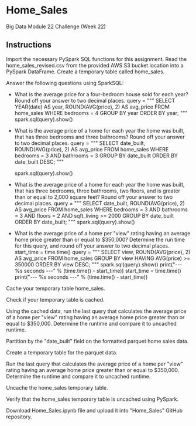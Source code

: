 # Home_Sales
Big Data Module 22 Challenge (Week 22)
## Instructions

Import the necessary PySpark SQL functions for this assignment.
Read the home_sales_revised.csv from the provided AWS S3 bucket location into a PySpark DataFrame.
Create a temporary table called home_sales.

Answer the following questions using SparkSQL:
  - What is the average price for a four-bedroom house sold for each year? Round off your answer to two decimal places.
      query = """
        SELECT YEAR(date) AS year, ROUND(AVG(price), 2) AS avg_price
        FROM home_sales
        WHERE bedrooms = 4
        GROUP BY year
        ORDER BY year;
        """
      spark.sql(query).show()

  - What is the average price of a home for each year the home was built, that has three bedrooms and three bathrooms? Round off your answer to two decimal places.
      query = """
        SELECT date_built, ROUND(AVG(price), 2) AS avg_price
        FROM home_sales
        WHERE bedrooms = 3
        AND bathrooms = 3
        GROUP BY date_built
        ORDER BY date_built DESC;
        """

      spark.sql(query).show()

  - What is the average price of a home for each year the home was built, that has three bedrooms, three bathrooms, two floors, and is greater than or equal to 2,000 square feet? Round off your answer to two decimal places.
      query = """
        SELECT date_built, ROUND(AVG(price), 2) AS avg_price
        FROM home_sales
        WHERE bedrooms = 3
        AND bathrooms = 3
        AND floors = 2
        AND sqft_living >= 2000
        GROUP BY date_built
        ORDER BY date_built;
        """
    spark.sql(query).show()

  - What is the average price of a home per "view" rating having an average home price greater than or equal to $350,000? Determine the run time for this query, and round off your answer to two decimal places.
      start_time = time.time()
      query = """
        SELECT view, ROUND(AVG(price), 2) AS avg_price
        FROM home_sales
        GROUP BY view
        HAVING AVG(price) >= 350000
        ORDER BY view DESC;
        """
      spark.sql(query).show()
      print("--- %s seconds ---" % (time.time() - start_time))
      start_time = time.time()
      print("--- %s seconds ---" % (time.time() - start_time))

Cache your temporary table home_sales.

Check if your temporary table is cached.

Using the cached data, run the last query that calculates the average price of a home per "view" rating having an average home price greater than or equal to $350,000. Determine the runtime and compare it to uncached runtime.

Partition by the "date_built" field on the formatted parquet home sales data.

Create a temporary table for the parquet data.

Run the last query that calculates the average price of a home per "view" rating having an average home price greater than or equal to $350,000. Determine the runtime and compare it to uncached runtime.

Uncache the home_sales temporary table.

Verify that the home_sales temporary table is uncached using PySpark.

Download Home_Sales.ipynb file and upload it into "Home_Sales" GitHub repository.
